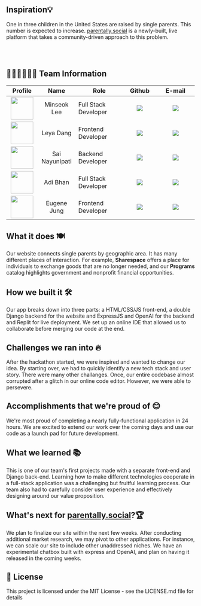 ## Inspiration💡

One in three children in the United States are raised by single parents. This number is expected to increase. [parentally.social](https://parentally.social) is a newly-built, live platform that takes a community-driven approach to this problem.

<br>
<br>

<h2 id="team"> 💁🏻‍♀️💁🏻‍♂️ Team Information</h2>

<table width="900">
<thead>
<tr>
<th width="100" align="center">Profile</th>
<th width="100" align="center">Name</th>
<th width="250" align="center">Role</th>
<th width="150" align="center">Github</th>
<th width="300" align="center">E-mail</th>
</tr> 
</thead>
<tbody>

<tr>
<td width="100" align="center"><img src="https://user-images.githubusercontent.com/55467050/201533525-3221b98e-b032-4f70-ac76-379e1259ec3e.png" width="60" height="60"></td>
<td width="100" align="center">Minseok Lee</td>
<td width="250">Full Stack Developer</td>
<td width="150" align="center">	
	<a href="https://github.com/mslee300">
	<img src="https://img.shields.io/badge/mslee300-655ced?style=social&logo=github"/>
	</a>
</td>
<td width="300" align="center">
<a href="mailto:mslee300@bu.edu"><img src="https://img.shields.io/static/v1?label=&message=mslee300@bu.edu&color=lightblue&style=flat-square&logo=gmail"></a>
</tr>
	
<tr>
<td width="100" align="center"><img src="h==" width="60" height="60"></td>
<td width="100" align="center">Leya Dang</td>
<td width="250">Frontend Developer</td>
<td width="150" align="center">	
	<a href="https://github.com/LeyaDang">
	<img src="https://img.shields.io/badge/leyadang-655ced?style=social&logo=github"/>
	</a>

</td>
<td width="300" align="center">
<a href="mailto:m"><img src="https://img.shields.io/static/v1?label=&message=jooshmayer@gmail.com&color=lightblue&style=flat-square&logo=gmail"></a>
</tr>

<tr>
<td width="100" align="center"><img src="https://user-images.githubusercontent.com/55467050/201533446-7e716021-b5b4-4be1-9ffd-70d667ad876b.png" width="60" height="60"></td>
<td width="100" align="center">Sai Nayunipati</td>
<td width="250">Backend Developer</td>
<td width="150" align="center">	
	<a href="https://github.com/sai-nayunipati">
	<img src="https://img.shields.io/badge/sainayunipati-655ced?style=social&logo=github"/>
	</a>
</td>
<td width="300" align="center">
<a href="mailto:sai.nayunipati@gmail.com"><img src="https://img.shields.io/static/v1?label=&message=sai.nayunipati@gmail.com&color=lightblue&style=flat-square&logo=gmail"></a>
</tr>

<tr>
<td width="100" align="center"><img src="https://user-images.githubusercontent.com/55467050/201533477-544d3371-e32b-44cf-b068-0fe9d1d080ee.png" width="60" height="60"></td>
<td width="100" align="center">Adi Bhan</td>
<td width="250">Full Stack Developer</td></td>
<td width="150" align="center">	
	<a href="https://github.com/AdiBhan">
	<img src="https://img.shields.io/badge/liboto00-655ced?style=social&logo=github"/>
	</a>
</td>
<td width="300" align="center">
<a href="mailto:abhan03@bu.edu"><img src="https://img.shields.io/static/v1?label=&message=abhan03@bu.edu&color=lightblue&style=flat-square&logo=gmail"></a>
</tr>

<tr>
<td width="100" align="center"><img src="=" width="60" height="60"></td>
<td width="100" align="center">Eugene Jung</td>
<td width="250">Frontend Developer</td></td>
<td width="150" align="center">	
	<a href="https://github.com/jung-eugene">
	<img src="https://img.shields.io/badge/jung-eugene-655ced?style=social&logo=github"/>
	</a>
</td>
<td width="300" align="center">
<a href="mailto:eugenejung@bu.edu"><img src="https://img.shields.io/static/v1?label=&message=abhan03@bu.edu&color=lightblue&style=flat-square&logo=gmail"></a>
</tr>
	
   
</tr>
</tbody>
</table>

## What it does 🍽️

Our website connects single parents by geographic area. It has many different places of interaction. For example, **Sharespace** offers a place for individuals to exchange goods that are no longer needed, and our **Programs** catalog highlights government and nonprofit financial opportunities.

## How we built it 🛠️

Our app breaks down into three parts: a HTML/CSS/JS front-end, a double Django backend for the website and ExpressJS and OpenAI for the backend and Replit for live deployment. We set up an online IDE that allowed us to collaborate before merging our code at the end.

## Challenges we ran into 🔥

After the hackathon started, we were inspired and wanted to change our idea. By starting over, we had to quickly identify a new tech stack and user story. There were many other challanges. Once, our entire codebase almost corrupted after a glitch in our online code editor. However, we were able to persevere.

## Accomplishments that we're proud of 😊

We're most proud of completing a nearly fully-functional application in 24 hours. We are excited to extend our work over the coming days and use our code as a launch pad for future development.

## What we learned 📚

This is one of our team's first projects made with a separate front-end and Django back-end. Learning how to make different technologies cooperate in a full-stack application was a challenging but fruitful learning process. Our team also had to carefully consider user experience and effectively designing around our value proposition.

## What's next for [parentally.social](https://parentally.social)?🏆

We plan to finalize our site within the next few weeks. After conducting additional market research, we may pivot to other applications. For instance, we can scale our site to include other unaddressed niches. We have an experimental chatbox built with express and OpenAI, and plan on having it released in the coming weeks.

## 📜 License

This project is licensed under the MIT License - see the LICENSE.md file for details
